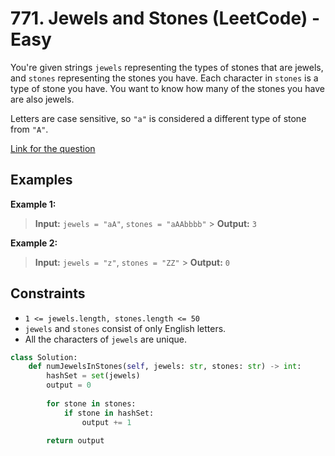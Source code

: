 # 771. Jewels and Stones (LeetCode) - Easy

You're given strings `jewels` representing the types of stones that are jewels, and `stones` representing the stones you have. Each character in `stones` is a type of stone you have. You want to know how many of the stones you have are also jewels.

Letters are case sensitive, so `"a"` is considered a different type of stone from `"A"`.

[Link for the question](https://leetcode.com/problems/jewels-and-stones/)

## Examples

**Example 1:**

> **Input:** `jewels = "aA"`, `stones = "aAAbbbb"` > **Output:** `3`

**Example 2:**

> **Input:** `jewels = "z"`, `stones = "ZZ"` > **Output:** `0`

## Constraints

- `1 <= jewels.length, stones.length <= 50`
- `jewels` and `stones` consist of only English letters.
- All the characters of `jewels` are unique.

```python
class Solution:
    def numJewelsInStones(self, jewels: str, stones: str) -> int:
        hashSet = set(jewels)
        output = 0
        
        for stone in stones:
            if stone in hashSet:
                output += 1

        return output
```